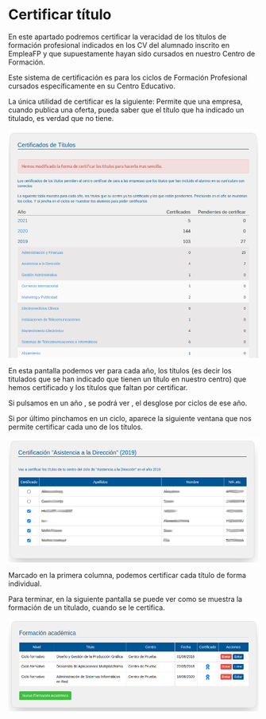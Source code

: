 # Certificar título

En este apartado podremos certificar la veracidad de los títulos de formación profesional indicados en los CV del alumnado inscrito en EmpleaFP y que supuestamente hayan sido cursados en nuestro Centro de Formación.

Este sistema de certificación es para los ciclos de Formación Profesional cursados específicamente en su Centro Educativo.

La única utilidad de certificar es la siguiente: Permite que una empresa, cuando publica una oferta, pueda saber que el título que ha indicado un titulado, es verdad que no tiene.

![](certificado_titulo.png)

En esta pantalla podemos ver para cada año, los títulos (es decir los titulados que se han indicado que tienen un título en nuestro centro) que hemos certificado y los títulos que faltan por certificar.

Si pulsamos en un año , se podrá ver , el desglose por ciclos de ese año.

Si por último pinchamos en un ciclo, aparece la siguiente ventana que nos permite certificar cada uno de los títulos.

![](certificado_titulado.png)

Marcado en la primera columna, podemos certificar cada título de forma individual.

Para terminar, en la siguiente pantalla se puede ver como se muestra la formación de un titulado, cuando se le certifica.

![](certificado_formacion.png)



